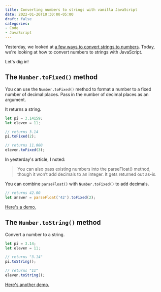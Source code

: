 ```yaml
---
title: Converting numbers to strings with vanilla JavaScript
date: 2022-01-26T10:30:00-05:00
draft: false
categories:
- Code
- JavaScript
---
```


Yesterday, we looked at [a few ways to convert strings to numbers](/three-ways-to-convert-strings-to-numbers-and-modify-existing-numbers-with-vanilla-javascript/). Today, we're looking at how to convert numbers to strings with JavaScript.

Let's dig in!

## The `Number.toFixed()` method

You can use the `Number.toFixed()` method to format a number to a fixed number of decimal places. Pass in the number of decimal places as an argument.

It returns a string.

```js
let pi = 3.14159;
let eleven = 11;

// returns 3.14
pi.toFixed(2);

// returns 11.000
eleven.toFixed(3);
```

In yesterday's article, I noted:

> You can also pass existing numbers into the parseFloat() method, though it won’t add decimals to an integer. It gets returned out as-is.

You can combine `parseFloat()` with `Number.toFixed()` to add decimals.

```js
// returns 42.00
let answer = parseFloat('42').toFixed(2);
```

[Here's a demo.](https://codepen.io/cferdinandi/pen/yLPyeoq?editors=0011)

## The `Number.toString()` method

Convert a number to a string.

```js
let pi = 3.14;
let eleven = 11;

// returns "3.14"
pi.toString();

// returns "11"
eleven.toString();
```

[Here's another demo.](https://codepen.io/cferdinandi/pen/rNYaxzo?editors=0011)